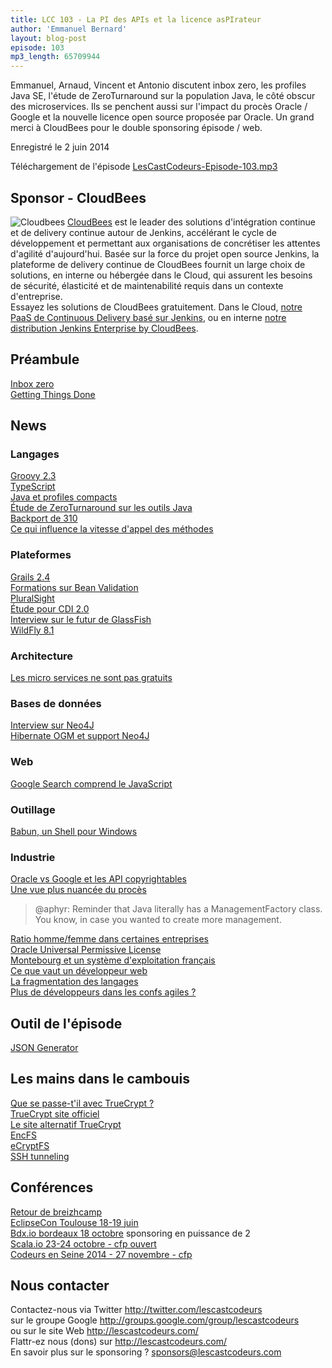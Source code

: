 ```yaml
---
title: LCC 103 - La PI des APIs et la licence asPIrateur
author: 'Emmanuel Bernard'
layout: blog-post
episode: 103
mp3_length: 65709944
---
```

Emmanuel, Arnaud, Vincent et Antonio discutent inbox zero, les profiles Java SE, l'étude de ZeroTurnaround sur 
la population Java, le côté obscur des microservices.
Ils se penchent aussi sur l'impact du procès Oracle / Google et la nouvelle licence open source proposée par Oracle.
Un grand merci à CloudBees pour le double sponsoring épisode / web.

Enregistré le 2 juin 2014

Téléchargement de l'épisode [LesCastCodeurs-Episode-103.mp3](http://traffic.libsyn.com/lescastcodeurs/LesCastCodeurs-Episode-103.mp3)  

## Sponsor - CloudBees

<p class="sponsor">
<img src="/images/promo/sponsors/cloudbees-200x134px.png" alt="Cloudbees" />
<a href="http://cloudbees.com">CloudBees</a> est le leader des solutions d'intégration continue et de delivery continue autour de Jenkins,
accélérant le cycle de développement et permettant aux organisations de concrétiser les attentes d'agilité d'aujourd'hui.
Basée sur la force du projet open source Jenkins, la plateforme de delivery continue de CloudBees fournit un large choix de solutions, en interne ou hébergée dans le Cloud,
qui assurent les besoins de sécurité, élasticité et de maintenabilité requis dans un contexte d'entreprise.
<br/>
Essayez les solutions de CloudBees gratuitement. Dans le Cloud, <a href="https://www.cloudbees.com/signup">notre PaaS de Continuous Delivery basé sur Jenkins</a>,
ou en interne <a href="http://www.cloudbees.com/jenkins-enterprise-by-cloudbees-download.cb">notre distribution Jenkins Enterprise by CloudBees</a>.
</p>

## Préambule

[Inbox zero](http://www.43folders.com/izero)  
[Getting Things Done](http://gettingthingsdone.com)  

## News

### Langages

[Groovy 2.3](http://glaforge.appspot.com/article/groovy-2-3-0-is-out)  
[TypeScript](http://www.typescriptlang.org)  
[Java et profiles compacts](https://blogs.oracle.com/java-platform-group/entry/compact_profiles_space_and_security)  
[Étude de ZeroTurnaround sur les outils Java](http://zeroturnaround.com/rebellabs/java-tools-and-technologies-landscape-for-2014/)  
[Backport de 310](https://github.com/ThreeTen/threetenbp)  
[Ce qui influence la vitesse d'appel des méthodes](http://www.insightfullogic.com/blog/2014/may/12/fast-and-megamorphic-what-influences-method-invoca/)  

### Plateformes

[Grails 2.4](https://spring.io/blog/2014/05/21/grails-2-4-released)  
[Formations sur Bean Validation](http://beanvalidation.org/news/2014/05/28/training-materials/)  
[PluralSight](http://pluralsight.com/training)  
[Étude pour CDI 2.0](http://www.cdi-spec.org/news/2014/05/28/CDI-2_0-survey/)  
[Interview sur le futur de GlassFish](http://bit.ly/1k9Fnwv)  
[WildFly 8.1](https://community.jboss.org/wiki/WildFly810FinalReleaseNotes)  

### Architecture

[Les micro services ne sont pas gratuits](http://highscalability.com/blog/2014/4/8/microservices-not-a-free-lunch.html)  

### Bases de données

[Interview sur Neo4J](http://www.infoq.com/articles/data-modeling-graph-databases)  
[Hibernate OGM et support Neo4J](http://in.relation.to/Bloggers/HibernateOGM410Beta3IsOutBringingImprovedSupportForNeo4jQueryingAndMore)  

### Web

[Google Search comprend le JavaScript](http://googlewebmastercentral.blogspot.fr/2014/05/understanding-web-pages-better.html)  

### Outillage

[Babun, un Shell pour Windows](http://babun.github.io/?utm_content=buffer8c2c1&utm_medium=social&utm_source=twitter.com&utm_campaign=buffer)  

### Industrie

[Oracle vs Google et les API copyrightables](http://cio.economictimes.indiatimes.com/news/government-policy/oracle-wins-copyright-ruling-against-google-could-damage-software-industry/34932989)  
[Une vue plus nuancée du procès](http://blog.restlet.com/2014/05/17/key-quotes-from-java-api-copyright-case-between-oracle-and-google/)  

> @aphyr: Reminder that Java literally has a ManagementFactory class. You know, in case you wanted to create more management.

[Ratio homme/femme dans certaines entreprises](http://do-better.herokuapp.com/)  
[Oracle Universal Permissive License](http://h30499.www3.hp.com/t5/HP-Software-Solutions-Blog/Use-Oracle-s-UPL-Abandon-Your-Intellectual-Property/ba-p/6485626#.U4RIql5DwnE)  
[Montebourg et un système d'exploitation français](http://www.zdnet.fr/actualites/montebourg-serait-favorable-a-la-creation-d-un-os-made-in-france-xptdr-39801597.htm)  
[Ce que vaut un développeur web](http://aeon.co/magazine/living-together/james-somers-web-developer-money/)  
[La fragmentation des langages](http://redmonk.com/dberkholz/2014/05/02/github-language-trends-and-the-fragmenting-landscape/)  
[Plus de développeurs dans les confs agiles ?](http://agilewarrior.wordpress.com/2014/05/13/where-did-all-the-developers-go/)  

## Outil de l'épisode

[JSON Generator](http://www.json-generator.com/)  

## Les mains dans le cambouis

[Que se passe-t'il avec TrueCrypt ?](http://korben.info/truecrypt.html)  
[TrueCrypt site officiel](http://truecrypt.org)  
[Le site alternatif TrueCrypt](http://truecrypt.ch)  
[EncFS](http://www.arg0.net/encfs)  
[eCryptFS](http://ecryptfs.org)  
[SSH tunneling](http://blog.sensible.io/2014/05/17/ssh-tunnel-local-and-remote-port-forwarding-explained-with-examples.html)  

## Conférences

[Retour de breizhcamp](http://javagile.wordpress.com/2014/05/21/breizhcamp-2014-13/)  
[EclipseCon Toulouse 18-19 juin](https://www.eclipsecon.org/france2014/)  
[Bdx.io bordeaux 18 octobre](http://www.bdx.io/) sponsoring en puissance de 2  
[Scala.io 23-24 octobre - cfp ouvert](http://cfp.scala.io/)  
[Codeurs en Seine 2014 - 27 novembre - cfp](https://docs.google.com/forms/d/10s6T59UUYRsDudpQIzBJw_I2DBiEE0C_216zLg1KtWo/viewform)  

## Nous contacter

Contactez-nous via Twitter <http://twitter.com/lescastcodeurs>  
sur le groupe Google <http://groups.google.com/group/lescastcodeurs>  
ou sur le site Web <http://lescastcodeurs.com/>  
Flattr-ez nous (dons) sur <http://lescastcodeurs.com/>  
En savoir plus sur le sponsoring ? [sponsors@lescastcodeurs.com](mailto:sponsors@lescastcodeurs.com)
